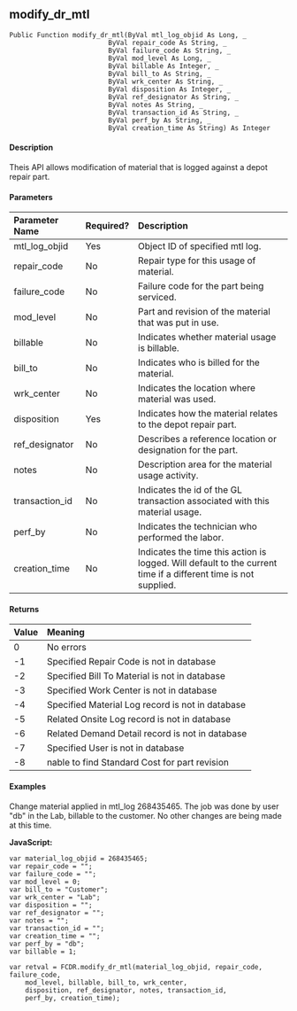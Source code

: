 **modify_dr_mtl**
---

```
Public Function modify_dr_mtl(ByVal mtl_log_objid As Long, _
                         ByVal repair_code As String, _
                         ByVal failure_code As String, _
                         ByVal mod_level As Long, _
                         ByVal billable As Integer, _
                         ByVal bill_to As String, _
                         ByVal wrk_center As String, _
                         ByVal disposition As Integer, _
                         ByVal ref_designator As String, _
                         ByVal notes As String, _
                         ByVal transaction_id As String, _
                         ByVal perf_by As String, _
                         ByVal creation_time As String) As Integer
```

#### Description

Theis API allows modification of material that is logged against a depot repair part.

#### Parameters

| Parameter Name | Required? | Description |
|:--- |:--- |:--- |
| mtl_log_objid | Yes | Object ID of specified mtl log. |
| repair_code | No | Repair type for this usage of material. |
| failure_code | No | Failure code for the part being serviced. |
| mod_level | No | Part and revision of the material that was put in use. |
| billable | No | Indicates whether material usage is billable. |
| bill_to | No | Indicates who is billed for the material. |
| wrk_center | No | Indicates the location where material was used. |
| disposition | Yes | Indicates how the material relates to the depot repair part. |
| ref_designator | No | Describes a reference location or designation for the part. |
| notes | No | Description area for the material usage activity. |
| transaction_id | No | Indicates the id of the GL transaction associated with this material usage. |
| perf_by | No | Indicates the technician who performed the labor. |
| creation_time | No | Indicates the time this action is logged. Will default to the current time if a different time is not supplied. |

#### Returns

| Value | Meaning |
|:--- |:--- |
| 0 | No errors |
| -1 | Specified Repair Code is not in database |
| -2 | Specified Bill To Material is not in database |
| -3 | Specified Work Center is not in database |
| -4 | Specified Material Log record is not in database |
| -5 | Related Onsite Log record is not in database |
| -6 | Related Demand Detail record is not in database |
| -7 | Specified User is not in database |
| -8 | nable to find Standard Cost for part revision |

#### Examples

Change material applied in mtl_log 268435465. The job was done by user "db" in the Lab, billable to the customer. No other changes are being made at this time.

**JavaScript:**
```
var material_log_objid = 268435465;
var repair_code = "";
var failure_code = "";
var mod_level = 0;
var bill_to = "Customer";
var wrk_center = "Lab";
var disposition = "";
var ref_designator = "";
var notes = "";
var transaction_id = "";
var creation_time = "";
var perf_by = "db";
var billable = 1;

var retval = FCDR.modify_dr_mtl(material_log_objid, repair_code, failure_code,
	mod_level, billable, bill_to, wrk_center,
	disposition, ref_designator, notes, transaction_id,
	perf_by, creation_time);
```